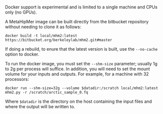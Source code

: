 Docker support is experimental and is limited to a single machine and CPUs only (no GPUs).

A MetaHipMer image can be built directly from the bitbucket repository without needing to clone it as follows:

`docker build -t local/mhm2:latest https://bitbucket.org/berkeleylab/mhm2.git#master`

If doing a rebuild, to enure that the latest version is built, use the `--no-cache` option to docker.

To run the docker image, you must set the `--shm-size` parameter; usually 1g to 2g per process will suffice. In addition, you will need to set the mount volume for your inputs and outputs. For example, for a machine with 32 processors:

`docker run --shm-size=32g --volume $datadir:/scratch local/mhm2:latest mhm2.py -r /scratch/arctic_sample_0.fq`

Where `$datadir` is the directory on the host containing the input files and where the output will be written to.
